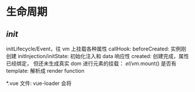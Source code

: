 # 生命周期

## _init_

initLifecycle/Event，往 vm 上挂载各种属性
callHook: beforeCreated: 实例刚创建
initInjection/initState: 初始化注入和 data 响应性
created: 创建完成，属性已经绑定， 但还未生成真实 dom
进行元素的挂载： $el / vm.$mount()
是否有 template: 解析成 render function

\*.vue 文件: vue-loader 会将<template>编译成 render function

beforeMount: 模板编译/挂载之前
执行 render function，生成真实的 dom，并替换到 dom tree 中
mounted: 组件已挂载

update:

执行 diff 算法，比对改变是否需要触发 UI 更新
flushScheduleQueue

watcher.before: 触发 beforeUpdate 钩子 - watcher.run(): 执行 watcher 中的 notify，通知所有依赖项更新 UI

触发 updated 钩子: 组件已更新

actived / deactivated(keep-alive): 不销毁，缓存，组件激活与失活

destroy:

beforeDestroy: 销毁开始
销毁自身且递归销毁子组件以及事件监听

remove(): 删除节点
watcher.teardown(): 清空依赖
vm.\$off(): 解绑监听

destroyed: 完成后触发钩子

上面是 vue 的声明周期的简单梳理，接下来我们直接以代码的形式来完成 vue 的初始化

```js
new Vue({})

// 初始化Vue实例
function _init() {
  // 挂载属性
  initLifeCycle(vm)
  // 初始化事件系统，钩子函数等
  initEvent(vm)
  // 编译slot、vnode
  initRender(vm)
  // 触发钩子
  callHook(vm, 'beforeCreate')
  // 添加inject功能
  initInjection(vm)
  // 完成数据响应性 props/data/watch/computed/methods
  initState(vm)
  // 添加 provide 功能
  initProvide(vm)
  // 触发钩子
  callHook(vm, 'created')

  // 挂载节点
  if (vm.$options.el) {
      vm.$mount(vm.$options.el)
  }
}

// 挂载节点实现
function mountComponent(vm) {
  // 获取 render function
  if (!this.options.render) {
      // template to render
      // Vue.compile = compileToFunctions
      let { render } = compileToFunctions()
      this.options.render = render
  }
  // 触发钩子
  callHook('beforeMounte')
  // 初始化观察者
  // render 渲染 vdom，
  vdom = vm.render()
  // update: 根据 diff 出的 patchs 挂载成真实的 dom
  vm._update(vdom)
  // 触发钩子
  callHook(vm, 'mounted')
}

// 更新节点实现
function queueWatcher(watcher) {
  nextTick(flushScheduleQueue)
}

// 清空队列
function flushScheduleQueue() {
  // 遍历队列中所有修改
  for(){
    // beforeUpdate
    watcher.before()

    // 依赖局部更新节点
    watcher.update()
    callHook('updated')
  }
}

// 销毁实例实现
Vue.prototype.$destory = function() {
  // 触发钩子
  callHook(vm, 'beforeDestory')
  // 自身及子节点
  remove()
  // 删除依赖
  watcher.teardown()
  // 删除监听
  vm.$off()
  // 触发钩子
  callHook(vm, 'destoryed')
}
```
